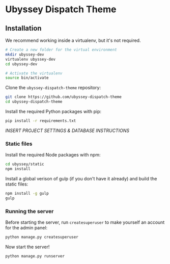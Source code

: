 # Ubyssey Dispatch Theme

## Installation

We recommend working inside a virtualenv, but it's not required.

```bash
# Create a new folder for the virtual environment
mkdir ubyssey-dev
virtualenv ubyssey-dev
cd ubyssey-dev

# Activate the virtualenv
source bin/activate
```

Clone the `ubyssey-dispatch-theme` repository:

```bash
git clone https://github.com/ubyssey-dispatch-theme
cd ubyssey-dispatch-theme
```

Install the required Python packages with pip:

```bash
pip install -r requirements.txt
```

*INSERT PROJECT SETTINGS & DATABASE INSTRUCTIONS*


### Static files

Install the required Node packages with npm:

```bash
cd ubyssey/static
npm install
```

Install a global verison of gulp (if you don't have it already) and build the static files:

```bash
npm install -g gulp
gulp
```

### Running the server

Before starting the server, run `createsuperuser` to make yourself an account for the admin panel:

```bash
python manage.py createsuperuser
```

Now start the server!

```bash
python manage.py runserver
```


